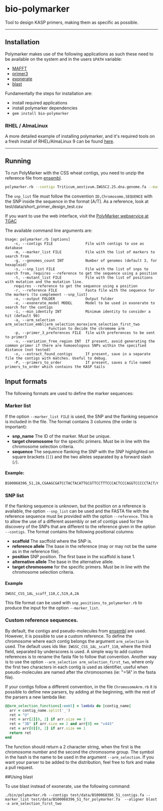 # bio-polymarker

Tool to design KASP primers, making them as specific as possible.

---

## Installation

Polymarker makes use of the following applications as such these need to be available on the system and in the users
```$PATH``` variable:

* [MAFFT](https://mafft.cbrc.jp/alignment/software/)
* [primer3](https://primer3.org/)
* [exonerate](https://github.com/cb2e6f/exonerate)
* [blast](https://blast.ncbi.nlm.nih.gov/doc/blast-help/downloadblastdata.html)

Fundamentally the steps for installation are:

* install required applications
* install polymarker dependencies
* `gem install bio-polymarker`

### RHEL / AlmaLinux

A more detailed example of installing polymarker, and it's required tools on a 
fresh install of RHEL/AlmaLinux 9 can be found [here](INSTALL.md).

---

## Running

To run PolyMarker with the CSS wheat contigs, you need to unzip the reference file
from  [ensembl](http://ftp.ensemblgenomes.org/pub/release-25/plants/fasta/triticum_aestivum/dna/Triticum_aestivum.IWGSC2.25.dna.genome.fa.gz).

```sh
polymarker.rb --contigs Triticum_aestivum.IWGSC2.25.dna.genome.fa --marker_list snp_list.csv --output output_folder
```

The ```snp_list``` file must follow the convention ```ID,Chromosome,SEQUENCE``` with the SNP inside the sequence in the
format [A/T]. As a reference, look at test/data/short_primer_design_test.csv

If you want to use the web interface, visit the [PolyMarker webservice at TGAC](http://polymarker.tgac.ac.uk)

The available command line arguments are:

```
Usage: polymarker.rb [options]
    -c, --contigs FILE               File with contigs to use as database
    -m, --marker_list FILE           File with the list of markers to search from
    -g, --genomes_count INT          Number of genomes (default 3, for hexaploid)
    -s, --snp_list FILE              File with the list of snps to search from, requires --reference to get the sequence using a position
    -t, --mutant_list FILE           File with the list of positions with mutation and the mutation line.
    requires --reference to get the sequence using a position
    -r, --reference FILE             Fasta file with the sequence for the markers (to complement --snp_list)
    -o, --output FOLDER              Output folder
    -e, --exonerate_model MODEL      Model to be used in exonerate to search for the contigs
    -i, --min_identity INT           Minimum identity to consider a hit (default 90)
    -a, --arm_selection arm_selection_embl|arm_selection_morex|arm_selection_first_two
                    Function to decide the chromome arm
    -p, --primer_3_preferences FILE  file with preferences to be sent to primer3
    -v, --variation_free_region INT  If present, avoid generating the common primer if there are homoeologous SNPs within the specified distance (not tested)
    -x, --extract_found_contigs      If present, save in a separate file the contigs with matches. Useful to debug.
    -P, --primers_to_order			 If present, saves a file named primers_to_order which contains the KASP tails
```

## Input formats

The following formats are used to define the marker sequences:

### Marker list

If the option ```--marker_list FILE``` is used, the SNP and the flanking sequence is included in the file. The format
contains 3 columns (the order is important):

* **snp_name** The ID of the marker. Must be unique.
* **target chromosome** for the specific primers. Must be in line with the chromosome selection criteria.
* **sequence** The sequence flanking the SNP with the SNP highlighted on square brackets (```[]```) and the two alleles
  separated by a forward slash (```/```).

#### Example:

```
BS00068396_51,2A,CGAAGCGATCCTACTACATTGCGTTCCTTTCCCACTCCCAGGTCCCCCTA[T/C]ATGCAGGATCTTGATTAGTCGTGTGAACAACTGAAATTTGAGCGCCACAA
```

### SNP list

If the flanking sequence is unknown, but the position on a reference is available, the option ```--snp_list``` can be
used and the FASTA file with the reference sequence must be provided with the option ```--reference```. This is to allow
the use of a different assembly or set of contigs used for the discovery of the SNPs that are different to the reference
given in the option ```--contigs```. The format contains the following positional columns:

* **scaffold** The sacffold where the SNP is.
* **reference allele** The base in the reference (may or may not be the same as in the reference file).
* **position** SNP position. The first base in the scaffold is base 1.
* **alternative allele** The base in the alternative allele.
* **target chromosome** for the specific primers. Must be in line with the chromosome selection criteria.

#### Example

```
IWGSC_CSS_1AL_scaff_110,C,519,A,2A
```

This file format can be used with ```snp_positions_to_polymarker.rb``` to produce the input for the option
```--marker_list```.

### Custom reference sequences.

By default, the contigs and pseudo-molecules
from [ensembl](ftp://ftp.ensemblgenomes.org/pub/release-25/plants/fasta/triticum_aestivum/dna/Triticum_aestivum.IWGSC2.25.dna.genome.fa.gz
) are used. However, it is possible to use a custom reference. To define the chromosome where each contig belongs the
argument ```arm_selection``` is used. The default uses ids like: ```IWGSC_CSS_1AL_scaff_110```, where the third field,
separated by underscores is used. A simple way to add custom references is to rename the fasta file to follow that
convention. Another way is to use the option ```--arm_selection arm_selection_first_two```, where only the first two
characters in each contig is used as identifier, useful when pseudo-molecules are named after the chromosomes (ie: ">1A"
in the fasta file).

If your contigs follow a different convention, in the file ```ChromosomeArm.rb``` it is possible to define new parsers,
by adding at the beginning, with the rest of the parsers a new lambda like:

```rb
@@arm_selection_functions[:embl] = lambda do |contig_name|
  arr = contig_name.split('_')
  ret = "U"
  ret = arr[2][0, 2] if arr.size >= 3
  ret = "3B" if arr.size == 2 and arr[0] == "v443"
  ret = arr[0][0, 2] if arr.size == 1
  return ret
end
```

The function should return a 2 character string, when the first is the chromosome number and the second the chromosome
group. The symbol in the hash is the name to be used in the argument ```--arm_selection```. If you want your parser to
be added to the distribution, feel free to fork and make a pull request.

##Using blast

To use blast instead of exonerate, use the following command:

```
./bin/polymarker.rb --contigs test/data/BS00068396_51_contigs.fa --marker_list test/data/BS00068396_51_for_polymarker.fa  --aligner blast  -a arm_selection_first_two
```
